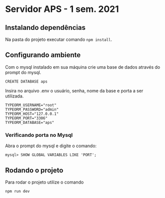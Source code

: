 # Servidor APS - 1 sem. 2021 

## Instalando dependências
Na pasta do projeto executar comando ```npm install```.

## Configurando ambiente
Com o mysql instalado em sua máquina crie uma base de dados através do prompt do mysql.
```
CREATE DATABASE aps
``` 

Insira no arquivo .env o usuário, senha, nome da base e porta a ser utilizada.
```
TYPEORM_USERNAME="root"
TYPEORM_PASSWORD="admin"
TYPEORM_HOST="127.0.0.1"
TYPEORM_PORT="3306"
TYPEORM_DATABASE="aps"
```

### Verificando porta no Mysql
Abra o prompt do mysql e digite o comando:
```
mysql> SHOW GLOBAL VARIABLES LIKE 'PORT';
```

## Rodando o projeto
Para rodar o projeto utilize o comando
```
npm run dev
```